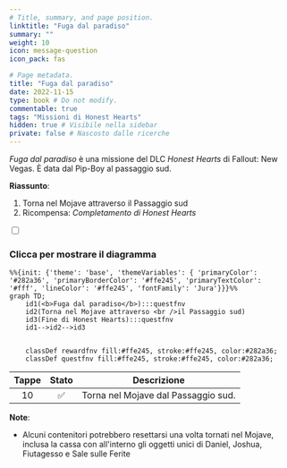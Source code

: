 ```yaml
---
# Title, summary, and page position.
linktitle: "Fuga dal paradiso"
summary: ""
weight: 10
icon: message-question
icon_pack: fas

# Page metadata.
title: "Fuga dal paradiso"
date: 2022-11-15
type: book # Do not modify.
commentable: true
tags: "Missioni di Honest Hearts"
hidden: true # Visibile nella sidebar
private: false # Nascosto dalle ricerche
---
```


<div class="fnv">


*Fuga dal paradiso* è una missione del DLC *Honest Hearts* di Fallout: New Vegas. È data dal Pip-Boy al passaggio sud.

**Riassunto**:
1. Torna nel Mojave attraverso il Passaggio sud
2. Ricompensa: *Completamento di Honest Hearts*

<section class="chart-collapse">
<input type="checkbox" name="collapse2" id="handle2">
<h3 class="handle">
<label for="handle2">Clicca per mostrare il diagramma</label>
</h3>
<div class="content">

```mermaid
%%{init: {'theme': 'base', 'themeVariables': { 'primaryColor': '#282a36', 'primaryBorderColor': '#ffe245', 'primaryTextColor': '#fff', 'lineColor': '#ffe245', 'fontFamily': 'Jura'}}}%%
graph TD;
    id1(<b>Fuga dal paradiso</b>):::questfnv
    id2(Torna nel Mojave attraverso <br />il Passaggio sud)
    id3(Fine di Honest Hearts):::questfnv
    id1-->id2-->id3
    
    
    classDef rewardfnv fill:#ffe245, stroke:#ffe245, color:#282a36;
    classDef questfnv fill:#ffe245, stroke:#ffe245, color:#282a36;
```

</div>
</section>

| Tappe |       Stato        | Descrizione |
|:-----:|:------------------:| ----------- |
|                           10                          | :white_check_mark: | Torna nel Mojave dal Passaggio sud.                                                                                                                                         |




**Note**:
- Alcuni contenitori potrebbero resettarsi una volta tornati nel Mojave, inclusa la cassa con all'interno gli oggetti unici di Daniel, Joshua, Fiutagesso e Sale sulle Ferite


</div>


